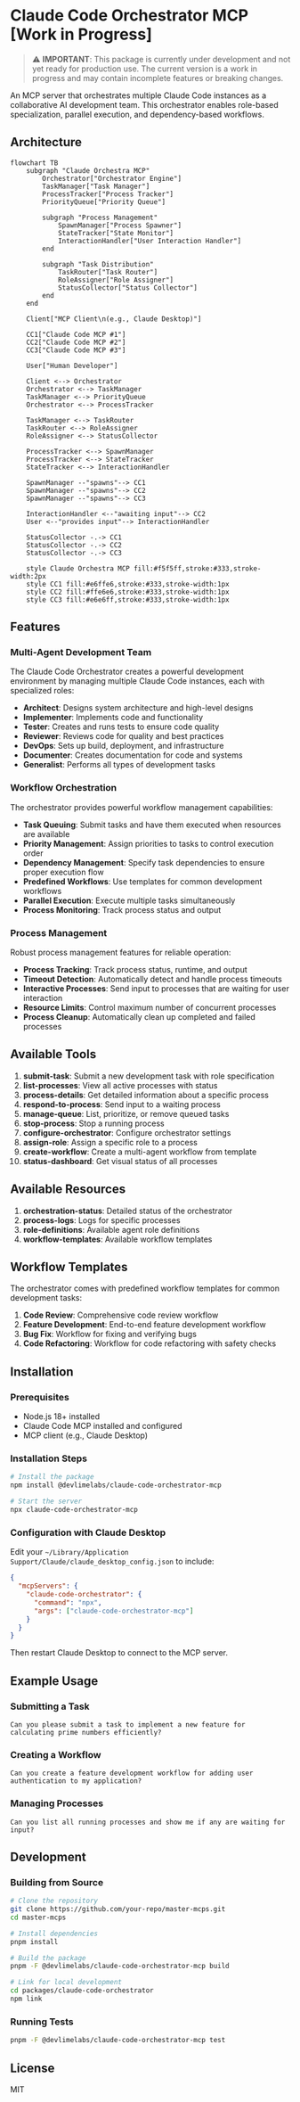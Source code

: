 # Claude Code Orchestrator MCP [Work in Progress]

> ⚠️ **IMPORTANT**: This package is currently under development and not yet ready for production use. The current version is a work in progress and may contain incomplete features or breaking changes.

An MCP server that orchestrates multiple Claude Code instances as a collaborative AI development team. This orchestrator enables role-based specialization, parallel execution, and dependency-based workflows.

## Architecture

```mermaid
flowchart TB
    subgraph "Claude Orchestra MCP"
        Orchestrator["Orchestrator Engine"]
        TaskManager["Task Manager"]
        ProcessTracker["Process Tracker"]
        PriorityQueue["Priority Queue"]
        
        subgraph "Process Management"
            SpawnManager["Process Spawner"]
            StateTracker["State Monitor"]
            InteractionHandler["User Interaction Handler"]
        end
        
        subgraph "Task Distribution"
            TaskRouter["Task Router"]
            RoleAssigner["Role Assigner"]
            StatusCollector["Status Collector"]
        end
    end

    Client["MCP Client\n(e.g., Claude Desktop)"]
    
    CC1["Claude Code MCP #1"]
    CC2["Claude Code MCP #2"]
    CC3["Claude Code MCP #3"]
    
    User["Human Developer"]
    
    Client <--> Orchestrator
    Orchestrator <--> TaskManager
    TaskManager <--> PriorityQueue
    Orchestrator <--> ProcessTracker
    
    TaskManager <--> TaskRouter
    TaskRouter <--> RoleAssigner
    RoleAssigner <--> StatusCollector
    
    ProcessTracker <--> SpawnManager
    ProcessTracker <--> StateTracker
    StateTracker <--> InteractionHandler
    
    SpawnManager --"spawns"--> CC1
    SpawnManager --"spawns"--> CC2
    SpawnManager --"spawns"--> CC3
    
    InteractionHandler <--"awaiting input"--> CC2
    User <--"provides input"--> InteractionHandler
    
    StatusCollector -.-> CC1
    StatusCollector -.-> CC2
    StatusCollector -.-> CC3

    style Claude Orchestra MCP fill:#f5f5ff,stroke:#333,stroke-width:2px
    style CC1 fill:#e6ffe6,stroke:#333,stroke-width:1px
    style CC2 fill:#ffe6e6,stroke:#333,stroke-width:1px
    style CC3 fill:#e6e6ff,stroke:#333,stroke-width:1px
```

## Features

### Multi-Agent Development Team

The Claude Code Orchestrator creates a powerful development environment by managing multiple Claude Code instances, each with specialized roles:

- **Architect**: Designs system architecture and high-level designs
- **Implementer**: Implements code and functionality
- **Tester**: Creates and runs tests to ensure code quality
- **Reviewer**: Reviews code for quality and best practices
- **DevOps**: Sets up build, deployment, and infrastructure
- **Documenter**: Creates documentation for code and systems
- **Generalist**: Performs all types of development tasks

### Workflow Orchestration

The orchestrator provides powerful workflow management capabilities:

- **Task Queuing**: Submit tasks and have them executed when resources are available
- **Priority Management**: Assign priorities to tasks to control execution order
- **Dependency Management**: Specify task dependencies to ensure proper execution flow
- **Predefined Workflows**: Use templates for common development workflows
- **Parallel Execution**: Execute multiple tasks simultaneously
- **Process Monitoring**: Track process status and output

### Process Management

Robust process management features for reliable operation:

- **Process Tracking**: Track process status, runtime, and output
- **Timeout Detection**: Automatically detect and handle process timeouts
- **Interactive Processes**: Send input to processes that are waiting for user interaction
- **Resource Limits**: Control maximum number of concurrent processes
- **Process Cleanup**: Automatically clean up completed and failed processes

## Available Tools

1. **submit-task**: Submit a new development task with role specification
2. **list-processes**: View all active processes with status
3. **process-details**: Get detailed information about a specific process
4. **respond-to-process**: Send input to a waiting process
5. **manage-queue**: List, prioritize, or remove queued tasks
6. **stop-process**: Stop a running process
7. **configure-orchestrator**: Configure orchestrator settings
8. **assign-role**: Assign a specific role to a process
9. **create-workflow**: Create a multi-agent workflow from template
10. **status-dashboard**: Get visual status of all processes

## Available Resources

1. **orchestration-status**: Detailed status of the orchestrator
2. **process-logs**: Logs for specific processes
3. **role-definitions**: Available agent role definitions
4. **workflow-templates**: Available workflow templates

## Workflow Templates

The orchestrator comes with predefined workflow templates for common development tasks:

1. **Code Review**: Comprehensive code review workflow
2. **Feature Development**: End-to-end feature development workflow
3. **Bug Fix**: Workflow for fixing and verifying bugs
4. **Code Refactoring**: Workflow for code refactoring with safety checks

## Installation

### Prerequisites

- Node.js 18+ installed
- Claude Code MCP installed and configured
- MCP client (e.g., Claude Desktop)

### Installation Steps

```bash
# Install the package
npm install @devlimelabs/claude-code-orchestrator-mcp

# Start the server
npx claude-code-orchestrator-mcp
```

### Configuration with Claude Desktop

Edit your `~/Library/Application Support/Claude/claude_desktop_config.json` to include:

```json
{
  "mcpServers": {
    "claude-code-orchestrator": {
      "command": "npx",
      "args": ["claude-code-orchestrator-mcp"]
    }
  }
}
```

Then restart Claude Desktop to connect to the MCP server.

## Example Usage

### Submitting a Task

```
Can you please submit a task to implement a new feature for calculating prime numbers efficiently?
```

### Creating a Workflow

```
Can you create a feature development workflow for adding user authentication to my application?
```

### Managing Processes

```
Can you list all running processes and show me if any are waiting for input?
```

## Development

### Building from Source

```bash
# Clone the repository
git clone https://github.com/your-repo/master-mcps.git
cd master-mcps

# Install dependencies
pnpm install

# Build the package
pnpm -F @devlimelabs/claude-code-orchestrator-mcp build

# Link for local development
cd packages/claude-code-orchestrator
npm link
```

### Running Tests

```bash
pnpm -F @devlimelabs/claude-code-orchestrator-mcp test
```

## License

MIT
